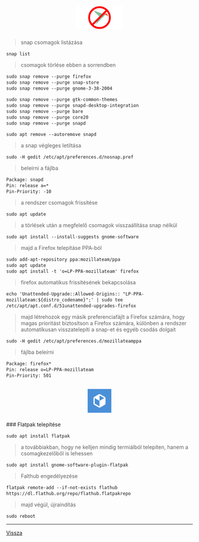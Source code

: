 <h1 align="center">
<img src="../.pictures/unsnap.png" alt="unsnap" width=128 />
</h1>

> snap csomagok listázása

```
snap list
```

> csomagok törlése ebben a sorrendben

```
sudo snap remove --purge firefox
sudo snap remove --purge snap-store
sudo snap remove --purge gnome-3-38-2004
```

```
sudo snap remove --purge gtk-common-themes
sudo snap remove --purge snapd-desktop-integration
sudo snap remove --purge bare
sudo snap remove --purge core20
sudo snap remove --purge snapd
```

```
sudo apt remove --autoremove snapd
```

> a snap végleges letiltása

```
sudo -H gedit /etc/apt/preferences.d/nosnap.pref
```

> beleírni a fájlba

```
Package: snapd
Pin: release a=*
Pin-Priority: -10
```

> a rendszer csomagok frissítése

```
sudo apt update
```

> a törlések után a megfelelő csomagok visszaállítása snap nélkül

```
sudo apt install --install-suggests gnome-software
```

> majd a Firefox telepításe PPA-ból

```
sudo add-apt-repository ppa:mozillateam/ppa
sudo apt update
sudo apt install -t 'o=LP-PPA-mozillateam' firefox
```

> firefox automatikus frissítésének bekapcsolása

```
echo 'Unattended-Upgrade::Allowed-Origins:: "LP-PPA-mozillateam:${distro_codename}";' | sudo tee /etc/apt/apt.conf.d/51unattended-upgrades-firefox
```

> majd létrehozok egy másik preferenciafájlt a Firefox számára, hogy magas prioritást biztosítson a Firefox számára, különben a rendszer automatikusan visszatelepíti a snap-et és egyéb csodás dolgait 

```
sudo -H gedit /etc/apt/preferences.d/mozillateamppa
```

> fájlba beleírni

```
Package: firefox*
Pin: release o=LP-PPA-mozillateam
Pin-Priority: 501
```


<h2 align="center">
<img src="../.pictures/flatpak.png" alt="flatpak" width=64 />
</h2>
### Flatpak telepítése

```
sudo apt install flatpak
```

> a továbbiakban, hogy ne kelljen mindig termiálból telepíten, hanem a csomagkezelőből is lehessen

```
sudo apt install gnome-software-plugin-flatpak
```

> Falthub engedélyezése

```
flatpak remote-add --if-not-exists flathub https://dl.flathub.org/repo/flathub.flatpakrepo
```

> majd végül, újraindítás

```
sudo reboot
```

---

[Vissza](../README.md)
